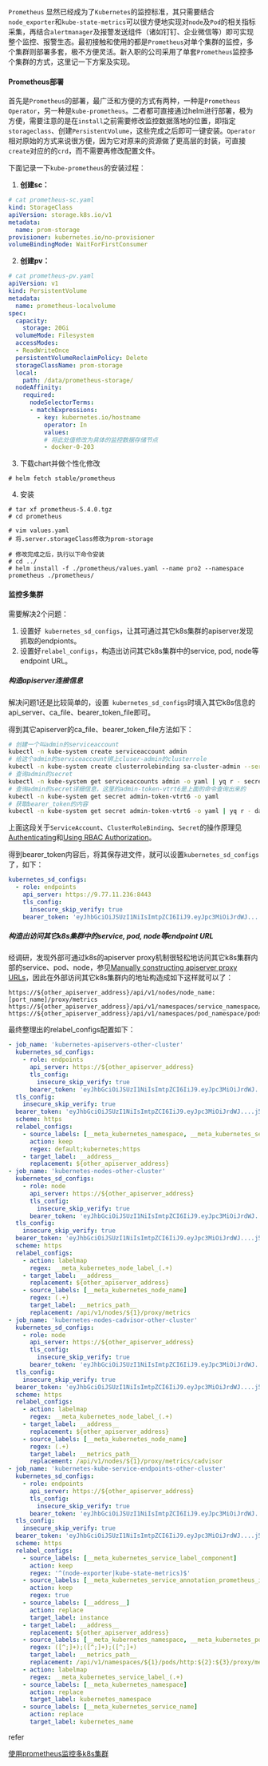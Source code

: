 `Prometheus` 显然已经成为了`Kubernetes`的监控标准，其只需要结合`node_exporter`和`kube-state-metrics`可以很方便地实现对`node`及`Pod`的相关指标采集，再结合`alertmanager`及报警发送组件（诸如钉钉、企业微信等）即可实现整个监控、报警生态。最初接触和使用的都是`Prometheus`对单个集群的监控，多个集群则部署多套，极不方便灵活。新入职的公司采用了单套`Prometheus`监控多个集群的方式，这里记一下方案及实现。

#### Prometheus部署

首先是`Prometheus`的部署，最广泛和方便的方式有两种，一种是`Prometheus Operator`，另一种是`kube-prometheus`。二者都可直接通过helm进行部署，极为方便，需要注意的是在`install`之前需要修改监控数据落地的位置，即指定`storageclass`、创建`PersistentVolume`，这些完成之后即可一键安装。`Operator`相对原始的方式来说很方便，因为它对原来的资源做了更高层的封装，可直接`create`对应的的`crd`，而不需要再修改配置文件。

下面记录一下`kube-prometheus`的安装过程：

1. **创建sc：**

```yaml
# cat prometheus-sc.yaml
kind: StorageClass
apiVersion: storage.k8s.io/v1
metadata:
  name: prom-storage
provisioner: kubernetes.io/no-provisioner
volumeBindingMode: WaitForFirstConsumer
```

2. **创建pv：**

```yaml
# cat prometheus-pv.yaml
apiVersion: v1
kind: PersistentVolume
metadata:
  name: prometheus-localvolume
spec:
  capacity:
    storage: 20Gi
  volumeMode: Filesystem
  accessModes:
  - ReadWriteOnce
  persistentVolumeReclaimPolicy: Delete
  storageClassName: prom-storage
  local:
    path: /data/prometheus-storage/
  nodeAffinity:
    required:
      nodeSelectorTerms:
      - matchExpressions:
        - key: kubernetes.io/hostname
          operator: In
          values:
          # 将此处值修改为具体的监控数据存储节点
          - docker-0-203
```

3. 下载chart并做个性化修改

```shell
# helm fetch stable/prometheus
```

4. 安装

```shell
# tar xf prometheus-5.4.0.tgz
# cd prometheus

# vim values.yaml
# 将.server.storageClass修改为prom-storage

# 修改完成之后，执行以下命令安装
# cd ../
# helm install -f ./prometheus/values.yaml --name pro2 --namespace prometheus ./prometheus/
```

#### 监控多集群

需要解决2个问题：

1. 设置好` kubernetes_sd_configs`，让其可通过其它k8s集群的apiserver发现抓取的endpionts。
2. 设置好`relabel_configs`，构造出访问其它k8s集群中的service, pod, node等endpoint URL。

##### 构造apiserver连接信息

解决问题1还是比较简单的，设置` kubernetes_sd_configs`时填入其它k8s信息的api_server、ca_file、bearer_token_file即可。

得到其它apiserver的ca_file、bearer_token_file方法如下：

```bash
# 创建一个叫admin的serviceaccount
kubectl -n kube-system create serviceaccount admin
# 给这个admin的serviceaccount绑上cluser-admin的clusterrole
kubectl -n kube-system create clusterrolebinding sa-cluster-admin --serviceaccount kube-system/admin --clusterrole cluser-admin
# 查询admin的secret
kubectl -n kube-system get serviceaccounts admin -o yaml | yq r - secrets[0].name
# 查询admin的secret详细信息，这里的admin-token-vtrt6是上面的命令查询出来的
kubectl -n kube-system get secret admin-token-vtrt6 -o yaml
# 获取bearer_token的内容
kubectl -n kube-system get secret admin-token-vtrt6 -o yaml | yq r - data.token|base64 -d
```

上面这段关于`ServiceAccount`、`ClusterRoleBinding`、`Secret`的操作原理见[Authenticating](https://kubernetes.io/docs/reference/access-authn-authz/authentication/)和[Using RBAC Authorization](https://kubernetes.io/docs/reference/access-authn-authz/rbac/)。

得到bearer_token内容后，将其保存进文件，就可以设置`kubernetes_sd_configs`了，如下：

```yaml
kubernetes_sd_configs:
  - role: endpoints
    api_server: https://9.77.11.236:8443
    tls_config:
      insecure_skip_verify: true
    bearer_token: 'eyJhbGciOiJSUzI1NiIsImtpZCI6IiJ9.eyJpc3MiOiJrdWJ....j5ASEVs6epJVeQ'
```

##### 构造出访问其它k8s集群中的service, pod, node等endpoint URL

经调研，发现外部可通过k8s的apiserver proxy机制很轻松地访问其它k8s集群内部的service、pod、node，参见[Manually constructing apiserver proxy URLs](https://kubernetes.io/docs/tasks/access-application-cluster/access-cluster/#manually-constructing-apiserver-proxy-urls)，因此在外部访问其它k8s集群内的地址构造成如下这样就可以了：

```
https://${other_apiserver_address}/api/v1/nodes/node_name:[port_name]/proxy/metrics
https://${other_apiserver_address}/api/v1/namespaces/service_namespace/services/http:service_name[:port_name]/proxy/metrics
https://${other_apiserver_address}/api/v1/namespaces/pod_namespace/pods/http:pod_name[:port_name]/proxy/metrics
```

最终整理出的relabel_configs配置如下：

```yaml
- job_name: 'kubernetes-apiservers-other-cluster'
  kubernetes_sd_configs:
    - role: endpoints
      api_server: https://${other_apiserver_address}
      tls_config:
        insecure_skip_verify: true
      bearer_token: 'eyJhbGciOiJSUzI1NiIsImtpZCI6IiJ9.eyJpc3MiOiJrdWJ....j5ASEVs6epJVeQ'
  tls_config:
    insecure_skip_verify: true
  bearer_token: 'eyJhbGciOiJSUzI1NiIsImtpZCI6IiJ9.eyJpc3MiOiJrdWJ....j5ASEVs6epJVeQ'
  scheme: https
  relabel_configs:
    - source_labels: [__meta_kubernetes_namespace, __meta_kubernetes_service_name, __meta_kubernetes_endpoint_port_name]
      action: keep
      regex: default;kubernetes;https
    - target_label: __address__
      replacement: ${other_apiserver_address}
- job_name: 'kubernetes-nodes-other-cluster'
  kubernetes_sd_configs:
    - role: node
      api_server: https://${other_apiserver_address}
      tls_config:
        insecure_skip_verify: true
      bearer_token: 'eyJhbGciOiJSUzI1NiIsImtpZCI6IiJ9.eyJpc3MiOiJrdWJ....j5ASEVs6epJVeQ'
  tls_config:
    insecure_skip_verify: true
  bearer_token: 'eyJhbGciOiJSUzI1NiIsImtpZCI6IiJ9.eyJpc3MiOiJrdWJ....j5ASEVs6epJVeQ'
  scheme: https
  relabel_configs:
    - action: labelmap
      regex: __meta_kubernetes_node_label_(.+)
    - target_label: __address__
      replacement: ${other_apiserver_address}
    - source_labels: [__meta_kubernetes_node_name]
      regex: (.+)
      target_label: __metrics_path__
      replacement: /api/v1/nodes/${1}/proxy/metrics
- job_name: 'kubernetes-nodes-cadvisor-other-cluster'
  kubernetes_sd_configs:
    - role: node
      api_server: https://${other_apiserver_address}
      tls_config:
        insecure_skip_verify: true
      bearer_token: 'eyJhbGciOiJSUzI1NiIsImtpZCI6IiJ9.eyJpc3MiOiJrdWJ....j5ASEVs6epJVeQ'
  tls_config:
    insecure_skip_verify: true
  bearer_token: 'eyJhbGciOiJSUzI1NiIsImtpZCI6IiJ9.eyJpc3MiOiJrdWJ....j5ASEVs6epJVeQ'
  scheme: https
  relabel_configs:
    - action: labelmap
      regex: __meta_kubernetes_node_label_(.+)
    - target_label: __address__
      replacement: ${other_apiserver_address}
    - source_labels: [__meta_kubernetes_node_name]
      regex: (.+)
      target_label: __metrics_path__
      replacement: /api/v1/nodes/${1}/proxy/metrics/cadvisor
- job_name: 'kubernetes-kube-service-endpoints-other-cluster'
  kubernetes_sd_configs:
    - role: endpoints
      api_server: https://${other_apiserver_address}
      tls_config:
        insecure_skip_verify: true
      bearer_token: 'eyJhbGciOiJSUzI1NiIsImtpZCI6IiJ9.eyJpc3MiOiJrdWJ....j5ASEVs6epJVeQ'
  tls_config:
    insecure_skip_verify: true
  bearer_token: 'eyJhbGciOiJSUzI1NiIsImtpZCI6IiJ9.eyJpc3MiOiJrdWJ....j5ASEVs6epJVeQ'
  scheme: https
  relabel_configs:
    - source_labels: [__meta_kubernetes_service_label_component]
      action: keep
      regex: '^(node-exporter|kube-state-metrics)$'
    - source_labels: [__meta_kubernetes_service_annotation_prometheus_io_scrape]
      action: keep
      regex: true
    - source_labels: [__address__]
      action: replace
      target_label: instance
    - target_label: __address__
      replacement: ${other_apiserver_address}
    - source_labels: [__meta_kubernetes_namespace, __meta_kubernetes_pod_name, __meta_kubernetes_pod_container_port_number]
      regex: ([^;]+);([^;]+);([^;]+)
      target_label: __metrics_path__
      replacement: /api/v1/namespaces/${1}/pods/http:${2}:${3}/proxy/metrics
    - action: labelmap
      regex: __meta_kubernetes_service_label_(.+)
    - source_labels: [__meta_kubernetes_namespace]
      action: replace
      target_label: kubernetes_namespace
    - source_labels: [__meta_kubernetes_service_name]
      action: replace
      target_label: kubernetes_name
```

refer

[使用prometheus监控多k8s集群](https://jeremyxu2010.github.io/2018/11/使用prometheus监控多k8s集群/)